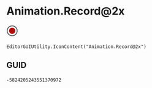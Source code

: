 # Animation.Record@2x
![](/img/Animation.Record@2x.png)

``` CSharp
EditorGUIUtility.IconContent("Animation.Record@2x")
```
## GUID
```
-5824205243551370972
```
